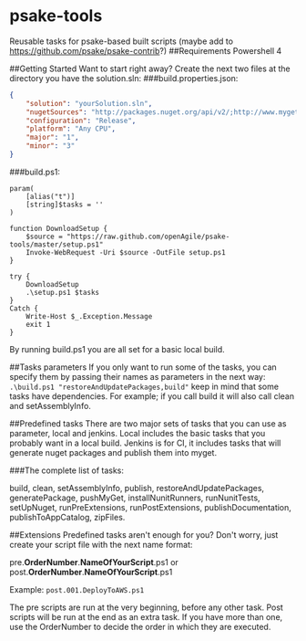 psake-tools
=======================

Reusable tasks for psake-based built scripts (maybe add to https://github.com/psake/psake-contrib?)
##Requirements
Powershell 4

##Getting Started
Want to start right away? Create the next two files at the directory you have the solution.sln:
###build.properties.json:
```json
{
    "solution": "yourSolution.sln",    
    "nugetSources": "http://packages.nuget.org/api/v2/;http://www.myget.org/F/versionone/api/v2/",
    "configuration": "Release",
    "platform": "Any CPU",    
    "major": "1",
    "minor": "3"
}
```

###build.ps1:
```
param(
    [alias("t")]
    [string]$tasks = ''
)

function DownloadSetup {
    $source = "https://raw.github.com/openAgile/psake-tools/master/setup.ps1"  
    Invoke-WebRequest -Uri $source -OutFile setup.ps1
}

try {
    DownloadSetup
    .\setup.ps1 $tasks
}
Catch {
    Write-Host $_.Exception.Message
    exit 1
}
```

By running build.ps1 you are all set for a basic local build.

##Tasks parameters
If you only want to run some of the tasks, you can specify them by passing their names as parameters in the next way:
``.\build.ps1 "restoreAndUpdatePackages,build"``
keep in mind that some tasks have dependencies. For example; if you call build it will also call clean and setAssemblyInfo.

##Predefined tasks
There are two major sets of tasks that you can use as parameter, local and jenkins. Local includes the basic tasks that you probably want in a local build. Jenkins is for CI, it includes tasks that will generate nuget packages and publish them into myget.

###The complete list of tasks:

build, clean, setAssemblyInfo, publish, restoreAndUpdatePackages, generatePackage, pushMyGet, installNunitRunners, runNunitTests, setUpNuget, runPreExtensions, runPostExtensions, publishDocumentation, publishToAppCatalog, zipFiles.


##Extensions
Predefined tasks aren't enough for you? Don't worry, just create your script file with the next name format:

pre.**OrderNumber**.**NameOfYourScript**.ps1
or
post.**OrderNumber**.**NameOfYourScript**.ps1

Example: `post.001.DeployToAWS.ps1`

The pre scripts are run at the very beginning, before any other task. Post scripts will be run at the end as an extra task. If you have more than one, use the OrderNumber to decide the order in which they are executed.
